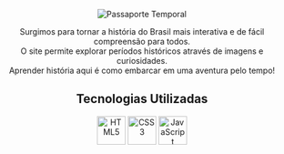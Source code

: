 <p align="center">
  <img src="https://github.com/user-attachments/assets/81c36c26-6cda-49a3-afa2-bf86b8aefa90" alt="Passaporte Temporal">
</p>

<p align="center">
  Surgimos para tornar a história do Brasil mais interativa e de fácil compreensão para todos. <br>
  O site permite explorar períodos históricos através de imagens e curiosidades. <br>
  Aprender história aqui é como embarcar em uma aventura pelo tempo!
</p>

<h2 align="center">Tecnologias Utilizadas</h2>

<p align="center">
  <img src="https://cdn.jsdelivr.net/gh/devicons/devicon/icons/html5/html5-original.svg" height="50" alt="HTML5">
  <img src="https://cdn.jsdelivr.net/gh/devicons/devicon/icons/css3/css3-original.svg" height="50" alt="CSS3">
  <img src="https://cdn.jsdelivr.net/gh/devicons/devicon/icons/javascript/javascript-original.svg" height="50" alt="JavaScript">
</p>




